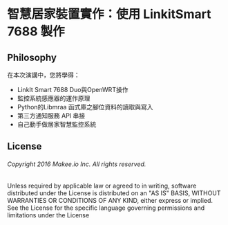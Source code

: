 # 智慧居家裝置實作：使用 LinkitSmart 7688 製作

## Philosophy

在本次演講中，您將學得：

* LinkIt Smart 7688 Duo與OpenWRT操作
* 監控系統感應器的運作原理
* Python的Libmraa 函式庫之腳位資料的讀取與寫入
* 第三方通知服務 API 串接
* 自己動手做居家智慧監控系統


## License

###### Copyright 2016 Makee.io Inc. All rights reserved.

Unless required by applicable law or agreed to in writing, software
distributed under the License is distributed on an "AS IS" BASIS,
WITHOUT WARRANTIES OR CONDITIONS OF ANY KIND, either express or implied.
See the License for the specific language governing permissions and
limitations under the License
